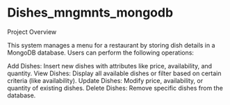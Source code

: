 # Dishes_mngmnts_mongodb
Project Overview

This system manages a menu for a restaurant by storing dish details in a MongoDB database. Users can perform the following operations:

Add Dishes: Insert new dishes with attributes like price, availability, and quantity.
View Dishes: Display all available dishes or filter based on certain criteria (like availability).
Update Dishes: Modify price, availability, or quantity of existing dishes.
Delete Dishes: Remove specific dishes from the database.
